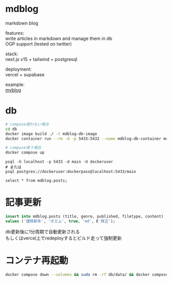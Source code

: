 # mdblog

markdown blog

features:  
write articles in markdown and manage them in db  
OGP support (tested on twitter)

stack:  
next.js v15 + tailwind + postgresql

deployment:  
vercel + supabase

example:  
[myblog](https://www.ngmtine.com/)

# db

```sh
# compose使わない場合
cd db
docker image build ./ -t mdblog-db-image
docker container run --rm -d -p 5433:5432 --name mdblog-db-container mdblog-db-image

# compose使う場合
docker compose up
```

```
psql -h localhost -p 5433 -d main -U dockeruser
# または
psql postgres://dockeruser:dockerpass@localhost:5433/main

select * from mdblog.posts;
```

# 記事更新

```sql
insert into mdblog.posts (title, genre, published, filetype, content)
values ('謹賀新年', 'ポエム', true, 'md', E'賀正');
```

db更新後に1分周期で自動更新される  
もしくはvercel上でredeployするとビルド走って強制更新  

# コンテナ再起動

```sh
docker compose down --volumes && sudo rm -rf db/data/ && docker compose up --build
```

